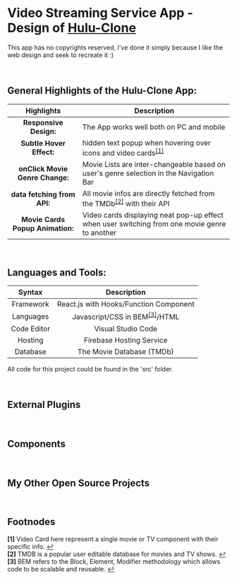

# Video Streaming Service App - Design of [Hulu-Clone](https://hulu-clone-ca4f1.web.app/)
 This app has no copyrights reserved, I've done it simply because I like the web design and seek to recreate it :)


</br>

## General Highlights of the Hulu-Clone App:
    
   |    Highlights                    |                         Description                                                                   |
   | :------------------------------: | ----------------------------------------------------------------------------------------------------- |  
   | **Responsive Design:**           | The App works well both on PC and mobile                                                              |
   | **Subtle Hover Effect:**         | hidden text popup when hovering over icons and video cards<sup id="footnode_1">[[1]](#fn_1)</sup>       |
   | **onClick Movie Genre Change:**  | Movie Lists are inter-changeable based on user's genre selection in the Navigation Bar                |
   | **data fetching from API:**      | All movie infos are directly fetched from the TMDb<sup id="footnode_2">[[2]](#fn_2)</sup> with their API|
   | **Movie Cards Popup Animation:** | Video cards displaying neat pop-up effect when user switching from one movie genre to another         |   
</br>



## Languages and Tools:

   |    Syntax   |                         Description                              |
   | :---------: | :--------------------------------------------------------------: |  
   | Framework   | React.js with Hooks/Function Component                           |
   | Languages   | Javascript/CSS in BEM<sup id="footnode_3">[[3]](#fn_3)</sup>/HTML|
   | Code Editor | Visual Studio Code                                               |
   | Hosting     | Firebase Hosting Service                                         |
   | Database    | The Movie Database (TMDb)                                        |

All code for this project could be found in the 'src' folder.

</br>




## External Plugins 
</br>



## Components
</br>



## My Other Open Source Projects
</br>



## Footnodes

<b id="fn_1">[1]</b> Video Card here represent a single movie or TV component with their specific info. [↩](#footnode_1) </br>
<b id="fn_2">[2]</b> TMDB is a popular user editable database for movies and TV shows. [↩](#footnode_2) </br>
<b id="fn_3">[3]</b> BEM refers to the Block, Element, Modifier methodology which allows code to be scalable and reusable. [↩](#footnode_3) </br>




